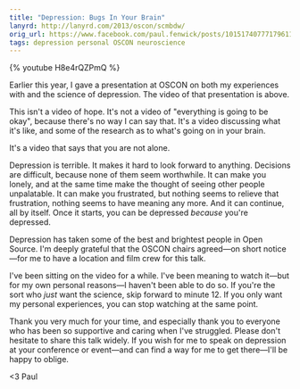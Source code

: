 ```yaml
---
title: "Depression: Bugs In Your Brain"
lanyrd: http://lanyrd.com/2013/oscon/scmbdw/
orig_url: https://www.facebook.com/paul.fenwick/posts/10151740777179611
tags: depression personal OSCON neuroscience
---
```


{% youtube H8e4rQZPmQ %}

Earlier this year, I gave a presentation at OSCON on both my experiences with
and the science of depression. The video of that presentation is above.

This isn't a video of hope. It's not a video of "everything is going to be
okay", because there's no way I can say that. It's a video discussing what it's
like, and some of the research as to what's going on in your brain.

It's a video that says that you are not alone.

<!--more-->

Depression is terrible. It makes it hard to look forward to anything. Decisions
are difficult, because none of them seem worthwhile. It can make you lonely,
and at the same time make the thought of seeing other people unpalatable. It
can make you frustrated, but nothing seems to relieve that frustration, nothing
seems to have meaning any more. And it can continue, all by itself. Once it
starts, you can be depressed *because* you're depressed.

Depression has taken some of the best and brightest people in Open Source. I'm
deeply grateful that the OSCON chairs agreed—on short notice—for me to have a
location and film crew for this talk.

I've been sitting on the video for a while. I've been meaning to watch it—but
for my own personal reasons—I haven't been able to do so. If you're the sort
who *just* want the science, skip forward to minute 12. If you only want my
personal experiences, you can stop watching at the same point.

Thank you very much for your time, and especially thank you to everyone who has
been so supportive and caring when I've struggled. Please don't hesitate to
share this talk widely. If you wish for me to speak on depression at your
conference or event—and can find a way for me to get there—I'll be happy to
oblige.

<3 Paul
